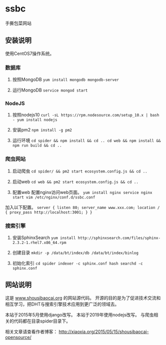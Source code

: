 # ssbc
手撕包菜网站

## 安装说明

使用CentOS7操作系统。

### 数据库 ###
1. 按照MongoDB
`
yum install mongodb mongodb-server
`

2. 运行MongoDB
`
service mongod start
`

### NodeJS ###
1. 按照nodejs10
`
curl -sL https://rpm.nodesource.com/setup_10.x | bash -
yum install nodejs
`

2. 安装pm2
`
npm install -g pm2
`

3. 运行环境
`
cd spider && npm install && cd ..
cd web && npm install && npm run build && cd ..
`

### 爬虫网站 ###
1. 启动爬虫
`
cd spider/ && pm2 start ecosystem.config.js && cd ..
`

2. 启动web
`
cd web && pm2 start ecosystem.config.js && cd ..
`

3. 配置web
配置nginx访问web页面。
`
yum install nginx
service nginx start
vim /etc/nginx/conf.d/ssbc.conf
`

加入以下配置。
`
server {
    listen 80;
    server_name www.xxx.com;
    location / {
        proxy_pass http://localhost:3001;
    }
}
`


### 搜索引擎 ###
1. 安装SphinxSearch
`
yum install http://sphinxsearch.com/files/sphinx-2.3.2-1.rhel7.x86_64.rpm
`

2. 创建目录
`
mkdir -p /data/bt/index/db /data/bt/index/binlog
`

3. 初始化索引
`
cd spider
indexer -c sphinx.conf hash
searchd -c sphinx.conf
`


## 网站说明
这是 www.shousibaocai.org 的网站源代码。
开源的目的是为了促进技术交流和相互学习，把DHT与搜索引擎技术应用到更广泛的领域去。

本站于2015年5月使用django改写。
本站于2019年使用nodejs改写。
与爬虫相关的代码都在目录spider目录下。

相关文章请查看作者博客：
http://xiaoxia.org/2015/05/15/shousibaocai-opensource/
